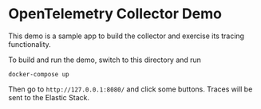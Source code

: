 # OpenTelemetry Collector Demo

This demo is a sample app to build the collector and exercise its tracing functionality.

To build and run the demo, switch to this directory and run

`docker-compose up`

Then go to `http://127.0.0.1:8080/` and click some buttons. Traces will be sent to the Elastic Stack.
